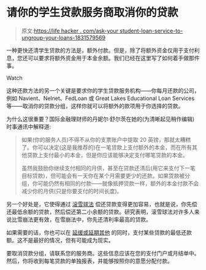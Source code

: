 # 请你的学生贷款服务商取消你的贷款

> 原文:[https://life hacker . com/ask-your student-loan-service-to-ungroup-your-loans-1831579569](https://lifehacker.com/ask-your-student-loan-servicer-to-ungroup-your-loans-1831579569)

一种更快还清学生贷款的方法是，额外付款。但是，除了将额外资金仅用于支付利息，您还可以要求将额外资金用于本金余额。我们已经在这里写了如何着手做那件事。

Watch

这种还款方法的另一个关键是要求你的学生贷款服务机构——你每月还款的公司，例如 Navient、Nelnet、FedLoan 或 Great Lakes Educational Loan Services 等——取消你的贷款分组，这样你就可以将额外的款项用于你选择的贷款。

为什么这很重要？国际金融理财师的丹妮尔·舒尔茨在她的(为清晰起见稍作编辑)时事通讯中解释道:

> 如果(你的服务人员)不得不从你的支票账户中提取 20 英镑，那就太糟糕了。你可以决定(这是我推荐的)在一笔贷款上支付额外的本金，而在所有其他贷款上支付最小的本金，但是你应该能够决定支付哪笔贷款的本金。
> 
> 虽然我鼓励你继续支付相同的月供，甚至在贷款还清后(用它来支付下一笔目标贷款)，但可能会有一天你在某个月需要更少的还款。如果贷款被分组，你可能仍然有相同的付款——就像抵押贷款一样，额外的本金付款不会减少你的月供(只是你要支付的时间长度)。

另一个好处是，它使得通过 [滚雪球法](https://lifehacker.com/pay-off-small-balances-first-for-better-odds-of-elimina-5940989#_ga=2.210382801.592345453.1546869264-594046802.1524762060) 偿还贷款变得更加容易，也就是说，你先偿还最低余额的贷款，然后偿还第二小余额的贷款。研究表明，滚雪球法对许多人来说比雪崩法更有效，在雪崩法中，你先还清利率最高的贷款。

如果需要的话，你也可以在 [延缓或延期其他](https://twocents.lifehacker.com/what-to-do-if-you-default-on-your-student-loans-1828946224) 的同时，支付某些贷款的最低还款额。这不是最好的情况，但有可能成为现实。

要取消贷款分组，请联系您的服务商。这些信息应该在您的支付门户或月结单中。然后，你将收到每笔贷款的单独报表，并能够按照你的意愿分配付款。